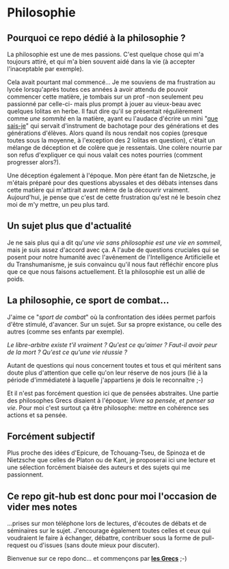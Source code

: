 # Philosophie

## Pourquoi ce repo dédié à la philosophie ?

La philosophie est une de mes passions. C'est quelque chose qui m'a toujours attiré, et qui m'a bien souvent aidé dans la vie (à accepter l'inaceptable par exemple).

Cela avait pourtant mal commencé... Je me souviens de ma frustration au lycée lorsqu'après toutes ces années à avoir attendu de pouvoir commencer cette matière, je tombais sur un prof -non seulement peu passionné par celle-ci- mais plus prompt à jouer au vieux-beau avec quelques lolitas en herbe. Il faut dire qu'il se présentait régulièrement comme *une sommité* en la matière, ayant eu l'audace d'écrire un mini "[que sais-je](https://www.puf.com/collections/Que_sais-je_-)" qui servait d'instrument de bachotage pour des générations et des générations d'élèves. Alors quand ils nous rendait nos copies (presque toutes sous la moyenne, à l'exception des 2 lolitas en question), c'était un mélange de déception et de colère que je ressentais. Une colère nourrie par son refus d'expliquer ce qui nous valait ces notes pourries (comment progresser alors?).

Une déception également à l'époque. Mon père étant fan de Nietzsche, je m'étais préparé pour des questions abyssales et des débats intenses dans cette matière qui m'attirait avant même de la découvrir vraiment. Aujourd'hui, je pense que c'est de cette frustration qu'est né le besoin chez moi de m'y mettre, un peu plus tard.

## Un sujet plus que d'actualité
Je ne sais plus qui a dit qu'*une vie sans philosophie est une vie en sommeil*, mais je suis assez d'accord avec ça. A l'aube de questions cruciales qui se posent pour notre humanité avec l'avénement de l'Intelligence Artificielle et du Transhumanisme, je suis convaincu qu'il nous faut réfléchir encore plus que ce que nous faisons actuellement. Et la philosophie est un allié de poids.  

## La philosophie, ce sport de combat...

J'aime ce "*sport de combat*" où la confrontation des idées permet parfois d'être stimulé, d'avancer. Sur un sujet. Sur sa propre existance, ou celle des autres (comme ses enfants par exemple).

*Le libre-arbitre existe t'il vraiment ? Qu'est ce qu'aimer ? Faut-il avoir peur de la mort ? Qu'est ce qu'une vie réussie ?* 

Autant de questions qui nous concernent toutes et tous et qui méritent sans doute plus d'attention que celle qu'on leur réserve de nos jours (lié à la période d'immédiateté à laquelle j'appartiens je dois le reconnaître ;-) 

Et il n'est pas forcément question ici que de pensées abstraites. Une partie des philosophes Grecs disaient à l'époque: *Vivre sa pensée, et penser sa vie*. Pour moi c'est surtout ça être philosophe: mettre en cohérence ses actions et sa pensée. 

## Forcément subjectif
Plus proche des idées d'Epicure, de Tchouang-Tseu, de Spinoza et de Nietzsche que celles de Platon ou de Kant, je proposerai ici une lecture et une sélection forcément biaisée des auteurs et des sujets qui me passionnent.

## Ce repo git-hub est donc pour moi l'occasion de vider mes notes
...prises sur mon téléphone lors de lectures, d'écoutes de débats et de séminaires sur le sujet. J'encourage également toutes celles et ceux qui voudraient le faire à échanger, débattre, contribuer sous la forme de pull-request ou d'issues (sans doute mieux pour discuter).

Bienvenue sur ce repo donc... et commençons par __[les Grecs](Grece.md)__ ;-)

